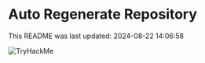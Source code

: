 # Auto Regenerate Repository

This README was last updated: 2024-08-22 14:06:58

 ![TryHackMe](https://tryhackme.com/badge/533634)